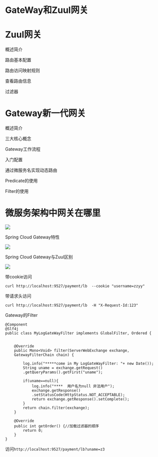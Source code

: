 # GateWay和Zuul网关



# Zuul网关

概述简介

路由基本配置

路由访问映射规则

查看路由信息

过滤器



# Gateway新一代网关

概述简介

三大核心概念

Gateway工作流程

入门配置

通过微服务名实现动态路由

Predicate的使用

Filter的使用



# 微服务架构中网关在哪里

![](https://xinqianpingtaib2btest.oss-cn-shenzhen.aliyuncs.com/xinqianpingtaib2btest/blogimg/2020/微信截图_20200409150541.jpg)

Spring Cloud Gateway特性

![](https://xinqianpingtaib2btest.oss-cn-shenzhen.aliyuncs.com/xinqianpingtaib2btest/blogimg/2020/微信截图_20200409150934.jpg)

Spring Cloud Gateway与Zuul区别

![](https://xinqianpingtaib2btest.oss-cn-shenzhen.aliyuncs.com/xinqianpingtaib2btest/blogimg/2020/微信截图_20200409151203.jpg)



带cookie访问

`curl http://localhost:9527/payment/lb  --cookie "username=zzyy"`

带请求头访问

`curl http://localhost:9527/payment/lb  -H "X-Request-Id:123"`



Gateway的Filter

```jva
@Component
@Slf4j
public class MyLogGateWayFilter implements GlobalFilter, Ordered {


    @Override
    public Mono<Void> filter(ServerWebExchange exchange, 
    GatewayFilterChain chain) {

        log.info("*****come in My LogGateWayFilter: "+ new Date());
        String uname = exchange.getRequest()
        .getQueryParams().getFirst("uname");

        if(uname==null){
            log.info("****  用户名为null 非法用户");
            exchange.getResponse()
            .setStatusCode(HttpStatus.NOT_ACCEPTABLE);
            return exchange.getResponse().setComplete();
        }
        return chain.filter(exchange);
    }

    @Override
    public int getOrder() {//加载过滤器的顺序
        return 0;
    }
}

```

访问`http://localhost:9527/payment/lb?uname=z3`